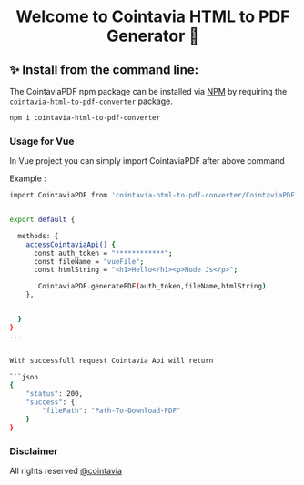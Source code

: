 <h1 align="center">Welcome to Cointavia HTML to PDF Generator 👋</h1>

## ✨ Install from the command line:

The CointaviaPDF npm package can be installed via [NPM](https://www.npmjs.com/package/cointavia-html-to-pdf-converter) by requiring the
`cointavia-html-to-pdf-converter` package.

```sh
npm i cointavia-html-to-pdf-converter
```

### Usage for Vue

In Vue project  you can simply import CointaviaPDF after above command

Example :

```sh
import CointaviaPDF from 'cointavia-html-to-pdf-converter/CointaviaPDF'


export default {

  methods: {
    accessCointaviaApi() {
      const auth_token = "************";
      const fileName = "vueFile";
      const htmlString = "<h1>Hello</h1><p>Node Js</p>";

       CointaviaPDF.generatePDF(auth_token,fileName,htmlString)
    },


  }
}
...


With successfull request Cointavia Api will return

```json
{
    "status": 200,
    "success": {
        "filePath": "Path-To-Download-PDF"
    }
}
```

### Disclaimer
All rights reserved [@cointavia](https://pdf.cointavia.com/)
